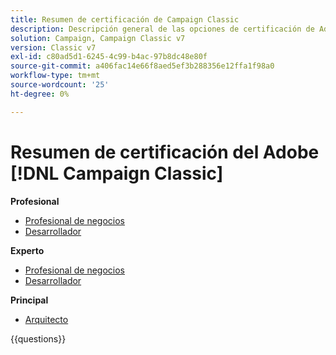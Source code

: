 ```yaml
---
title: Resumen de certificación de Campaign Classic
description: Descripción general de las opciones de certificación de Adobe Campaign Classic
solution: Campaign, Campaign Classic v7
version: Classic v7
exl-id: c80ad5d1-6245-4c99-b4ac-97b8dc48e80f
source-git-commit: a406fac14e66f8aed5ef3b288356e12ffa1f98a0
workflow-type: tm+mt
source-wordcount: '25'
ht-degree: 0%

---
```


# Resumen de certificación del Adobe [!DNL Campaign Classic]

**Profesional**

* [Profesional de negocios](/help/certifications/acc/acc-p-business.md) <!--AD0-E329-->
* [Desarrollador](/help/certifications/acc/acc-p-developer.md) <!--AD0-E331-->

**Experto**

* [Profesional de negocios](/help/certifications/acc/acc-e-business.md) <!--AD0-E327-->
* [Desarrollador](/help/certifications/acc/acc-e-developer.md) <!--AD0-E330-->

**Principal**

* [Arquitecto](/help/certifications/acc/acc-m-developer.md) <!--AD0-E328-->

{{questions}}


